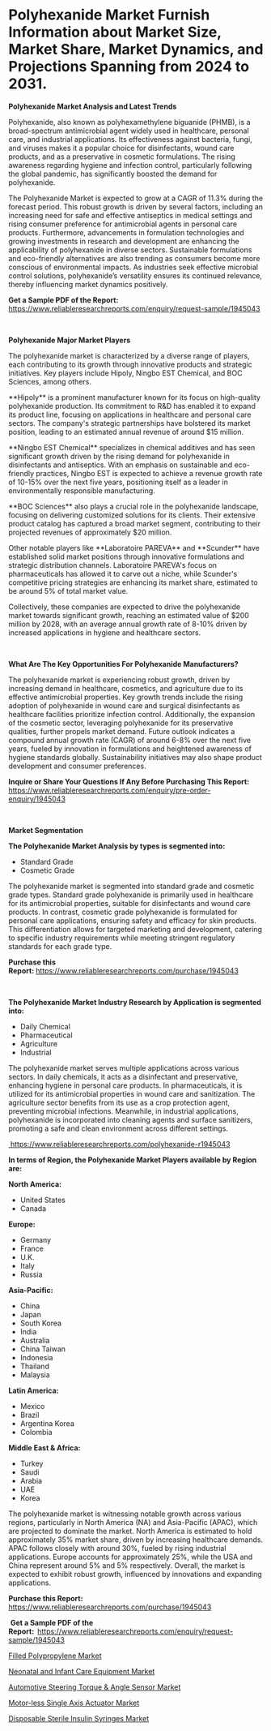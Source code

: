 <p><h1>Polyhexanide Market Furnish Information about Market Size, Market Share, Market Dynamics, and Projections Spanning from 2024 to 2031.</h1></p><p><strong>Polyhexanide Market Analysis and Latest Trends</strong></p>
<p><p>Polyhexanide, also known as polyhexamethylene biguanide (PHMB), is a broad-spectrum antimicrobial agent widely used in healthcare, personal care, and industrial applications. Its effectiveness against bacteria, fungi, and viruses makes it a popular choice for disinfectants, wound care products, and as a preservative in cosmetic formulations. The rising awareness regarding hygiene and infection control, particularly following the global pandemic, has significantly boosted the demand for polyhexanide.</p><p>The Polyhexanide Market is expected to grow at a CAGR of 11.3% during the forecast period. This robust growth is driven by several factors, including an increasing need for safe and effective antiseptics in medical settings and rising consumer preference for antimicrobial agents in personal care products. Furthermore, advancements in formulation technologies and growing investments in research and development are enhancing the applicability of polyhexanide in diverse sectors. Sustainable formulations and eco-friendly alternatives are also trending as consumers become more conscious of environmental impacts. As industries seek effective microbial control solutions, polyhexanide’s versatility ensures its continued relevance, thereby influencing market dynamics positively.</p></p>
<p><strong>Get a Sample PDF of the Report:&nbsp;</strong> <a href="https://www.reliableresearchreports.com/enquiry/request-sample/1945043?utm_campaign=28&utm_medium=2&utm_source=Github&utm_content=ia&utm_term=09112024&utm_id=polyhexanide">https://www.reliableresearchreports.com/enquiry/request-sample/1945043</a></p>
<p>&nbsp;</p>
<p><strong>Polyhexanide Major Market Players</strong></p>
<p><p>The polyhexanide market is characterized by a diverse range of players, each contributing to its growth through innovative products and strategic initiatives. Key players include Hipoly, Ningbo EST Chemical, and BOC Sciences, among others.</p><p>**Hipoly** is a prominent manufacturer known for its focus on high-quality polyhexanide production. Its commitment to R&D has enabled it to expand its product line, focusing on applications in healthcare and personal care sectors. The company's strategic partnerships have bolstered its market position, leading to an estimated annual revenue of around $15 million.</p><p>**Ningbo EST Chemical** specializes in chemical additives and has seen significant growth driven by the rising demand for polyhexanide in disinfectants and antiseptics. With an emphasis on sustainable and eco-friendly practices, Ningbo EST is expected to achieve a revenue growth rate of 10-15% over the next five years, positioning itself as a leader in environmentally responsible manufacturing.</p><p>**BOC Sciences** also plays a crucial role in the polyhexanide landscape, focusing on delivering customized solutions for its clients. Their extensive product catalog has captured a broad market segment, contributing to their projected revenues of approximately $20 million.</p><p>Other notable players like **Laboratoire PAREVA** and **Scunder** have established solid market positions through innovative formulations and strategic distribution channels. Laboratoire PAREVA's focus on pharmaceuticals has allowed it to carve out a niche, while Scunder's competitive pricing strategies are enhancing its market share, estimated to be around 5% of total market value.</p><p>Collectively, these companies are expected to drive the polyhexanide market towards significant growth, reaching an estimated value of $200 million by 2028, with an average annual growth rate of 8-10% driven by increased applications in hygiene and healthcare sectors.</p></p>
<p>&nbsp;</p>
<p><strong>What Are The Key Opportunities For Polyhexanide Manufacturers?</strong></p>
<p><p>The polyhexanide market is experiencing robust growth, driven by increasing demand in healthcare, cosmetics, and agriculture due to its effective antimicrobial properties. Key growth trends include the rising adoption of polyhexanide in wound care and surgical disinfectants as healthcare facilities prioritize infection control. Additionally, the expansion of the cosmetic sector, leveraging polyhexanide for its preservative qualities, further propels market demand. Future outlook indicates a compound annual growth rate (CAGR) of around 6-8% over the next five years, fueled by innovation in formulations and heightened awareness of hygiene standards globally. Sustainability initiatives may also shape product development and consumer preferences.</p></p>
<p><strong>Inquire or Share Your Questions If Any Before Purchasing This Report:</strong> <a href="https://www.reliableresearchreports.com/enquiry/pre-order-enquiry/1945043?utm_campaign=28&utm_medium=2&utm_source=Github&utm_content=ia&utm_term=09112024&utm_id=polyhexanide">https://www.reliableresearchreports.com/enquiry/pre-order-enquiry/1945043</a></p>
<p>&nbsp;</p>
<p><strong>Market Segmentation</strong></p>
<p><strong>The Polyhexanide Market Analysis by types is segmented into:</strong></p>
<p><ul><li>Standard Grade</li><li>Cosmetic Grade</li></ul></p>
<p><p>The polyhexanide market is segmented into standard grade and cosmetic grade types. Standard grade polyhexanide is primarily used in healthcare for its antimicrobial properties, suitable for disinfectants and wound care products. In contrast, cosmetic grade polyhexanide is formulated for personal care applications, ensuring safety and efficacy for skin products. This differentiation allows for targeted marketing and development, catering to specific industry requirements while meeting stringent regulatory standards for each grade type.</p></p>
<p><strong>Purchase this Report:&nbsp;</strong><a href="https://www.reliableresearchreports.com/purchase/1945043?utm_campaign=28&utm_medium=2&utm_source=Github&utm_content=ia&utm_term=09112024&utm_id=polyhexanide">https://www.reliableresearchreports.com/purchase/1945043</a></p>
<p>&nbsp;</p>
<p><strong>The Polyhexanide Market Industry Research by Application is segmented into:</strong></p>
<p><ul><li>Daily Chemical</li><li>Pharmaceutical</li><li>Agriculture</li><li>Industrial</li></ul></p>
<p><p>The polyhexanide market serves multiple applications across various sectors. In daily chemicals, it acts as a disinfectant and preservative, enhancing hygiene in personal care products. In pharmaceuticals, it is utilized for its antimicrobial properties in wound care and sanitization. The agriculture sector benefits from its use as a crop protection agent, preventing microbial infections. Meanwhile, in industrial applications, polyhexanide is incorporated into cleaning agents and surface sanitizers, promoting a safe and clean environment across different settings.</p></p>
<p><a href="https://www.reliableresearchreports.com/polyhexanide-r1945043?utm_campaign=28&utm_medium=2&utm_source=Github&utm_content=ia&utm_term=09112024&utm_id=polyhexanide">&nbsp;https://www.reliableresearchreports.com/polyhexanide-r1945043</a></p>
<p><strong>In terms of Region, the Polyhexanide Market Players available by Region are:</strong></p>
<p>
    <p> <strong> North America: </strong>
        <ul>
            <li>United States</li>
            <li>Canada</li>
        </ul>
        </p> 
    <p> <strong> Europe: </strong>
        <ul>
            <li>Germany</li>
            <li>France</li>
            <li>U.K.</li>
            <li>Italy</li>
            <li>Russia</li>
        </ul>
        </p> 
    <p> <strong> Asia-Pacific: </strong>
        <ul>
            <li>China</li>
            <li>Japan</li>
            <li>South Korea</li>
            <li>India</li>
            <li>Australia</li>
            <li>China Taiwan</li>
            <li>Indonesia</li>
            <li>Thailand</li>
            <li>Malaysia</li>
        </ul>
        </p> 
    <p> <strong> Latin America: </strong>
        <ul>
            <li>Mexico</li>
            <li>Brazil</li>
            <li>Argentina Korea</li>
            <li>Colombia</li>
        </ul>
        </p> 
    <p> <strong> Middle East & Africa: </strong>
        <ul>
            <li>Turkey</li>
            <li>Saudi</li>
            <li>Arabia</li>
            <li>UAE</li>
            <li>Korea</li>
        </ul>
    </p>
    </p>
<p><p>The polyhexanide market is witnessing notable growth across various regions, particularly in North America (NA) and Asia-Pacific (APAC), which are projected to dominate the market. North America is estimated to hold approximately 35% market share, driven by increasing healthcare demands. APAC follows closely with around 30%, fueled by rising industrial applications. Europe accounts for approximately 25%, while the USA and China represent around 5% and 5% respectively. Overall, the market is expected to exhibit robust growth, influenced by innovations and expanding applications.</p></p>
<p><strong>Purchase this Report: </strong><a href="https://www.reliableresearchreports.com/purchase/1945043?utm_campaign=28&utm_medium=2&utm_source=Github&utm_content=ia&utm_term=09112024&utm_id=polyhexanide">https://www.reliableresearchreports.com/purchase/1945043</a></p>
<p>&nbsp;<strong>Get a Sample PDF of the Report:&nbsp;&nbsp;</strong><a href="https://www.reliableresearchreports.com/enquiry/request-sample/1945043?utm_campaign=28&utm_medium=2&utm_source=Github&utm_content=ia&utm_term=09112024&utm_id=polyhexanide">https://www.reliableresearchreports.com/enquiry/request-sample/1945043</a></p>
<p><strong></strong></p>
<p><p><a href="https://github.com/LoretaDushku585/Market-Research-Report-List-1/blob/main/filled-polypropylene-market.md?utm_campaign=28&utm_medium=2&utm_source=Github&utm_content=ia&utm_term=09112024&utm_id=polyhexanide">Filled Polypropylene Market</a></p><p><a href="https://issuu.com/reportprime-2/docs/neonatal-and-infant-care-equipment-_9e1801ee10de89?utm_campaign=28&utm_medium=2&utm_source=Github&utm_content=ia&utm_term=09112024&utm_id=polyhexanide">Neonatal and Infant Care Equipment Market</a></p><p><a href="https://www.linkedin.com/pulse/automotive-steering-torque-angle-sensor-market-global-insights-5ayxc?utm_campaign=28&utm_medium=2&utm_source=Github&utm_content=ia&utm_term=09112024&utm_id=polyhexanide">Automotive Steering Torque & Angle Sensor Market</a></p><p><a href="https://www.linkedin.com/pulse/motor-less-single-axis-actuator-market-research-report-2024-mnsvc?utm_campaign=28&utm_medium=2&utm_source=Github&utm_content=ia&utm_term=09112024&utm_id=polyhexanide">Motor-less Single Axis Actuator Market</a></p><p><a href="https://issuu.com/reportprime-2/docs/disposable-sterile-insulin-syringes_c35a4de2ce6bde?utm_campaign=28&utm_medium=2&utm_source=Github&utm_content=ia&utm_term=09112024&utm_id=polyhexanide">Disposable Sterile Insulin Syringes Market</a></p></p>